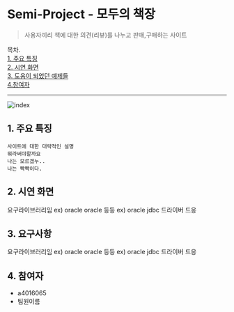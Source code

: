 # Semi-Project - 모두의 책장
>사용자끼리 책에 대한 의견(리뷰)를 나누고 판매,구매하는 사이트

목차.  
[1. 주요 특징](#item1)  
[2. 시연 화면](#item2)  
[3. 도움이 되었던 예제들](#item3)  
[4.참여자](#item4)  

****

![index](https://user-images.githubusercontent.com/49514454/81631564-17214f00-9443-11ea-8e06-807211ff82e0.png)

## <span id="item1">1. 주요 특징</span>
    사이트에 대한 대략적인 설명
    뭐라써야할까요
    나는 모르겠누..
    나는 빡빡이다.

## <span id="item2">2. 시연 화면</span>
요구라이브러리임
ex) oracle oracle 등등
ex) oracle jdbc 드라이버 드응


## <span id="item3">3. 요구사항</span>
요구라이브러리임
ex) oracle oracle 등등
ex) oracle jdbc 드라이버 드응
## <span id="item1">4. 참여자</span>
* a4016065
* 팀원이름



